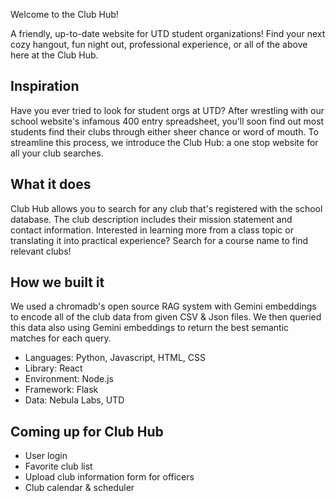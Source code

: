 Welcome to the Club Hub!

A friendly, up-to-date website for UTD student organizations! Find your next cozy hangout, fun night out, professional experience, or all of the above here at the Club Hub.

## Inspiration
Have you ever tried to look for student orgs at UTD? After wrestling with our school website's infamous 400 entry spreadsheet, you'll soon find out most students find their clubs through either sheer chance or word of mouth. To streamline this process, we introduce the Club Hub: a one stop website for all your club searches.

## What it does
Club Hub allows you to search for any club that's registered with the school database. The club description includes their mission statement and contact information. Interested in learning more from a class topic or translating it into practical experience? Search for a course name to find relevant clubs!

## How we built it
We used a chromadb's open source RAG system with Gemini embeddings to encode all of the club data from given CSV & Json files. We then queried this data also using Gemini embeddings to return the best semantic matches for each query.

* Languages: Python, Javascript, HTML, CSS
* Library: React
* Environment: Node.js
* Framework: Flask
* Data: Nebula Labs, UTD 

## Coming up for Club Hub
* User login
* Favorite club list
* Upload club information form for officers
* Club calendar & scheduler
